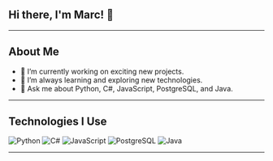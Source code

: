 ## Hi there, I'm Marc!  👋

---

## About Me

- 🔭 I’m currently working on exciting new projects.
- 🌱 I’m always learning and exploring new technologies.
- 💬 Ask me about Python, C#, JavaScript, PostgreSQL, and Java.

---

## Technologies I Use

![Python](https://img.shields.io/badge/Python-3776AB?logo=python&logoColor=white&style=for-the-badge)
![C#](https://img.shields.io/badge/C%23-239120?logo=c-sharp&logoColor=white&style=for-the-badge)
![JavaScript](https://img.shields.io/badge/JavaScript-F7DF1E?logo=javascript&logoColor=black&style=for-the-badge)
![PostgreSQL](https://img.shields.io/badge/PostgreSQL-336791?logo=postgresql&logoColor=white&style=for-the-badge)
![Java](https://img.shields.io/badge/Java-007396?logo=java&logoColor=white&style=for-the-badge)

---
